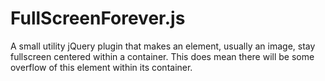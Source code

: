 FullScreenForever.js
====================

A small utility jQuery plugin that makes an element, usually an image, stay fullscreen centered within a container. This does mean there will be some overflow of this element within its container.
